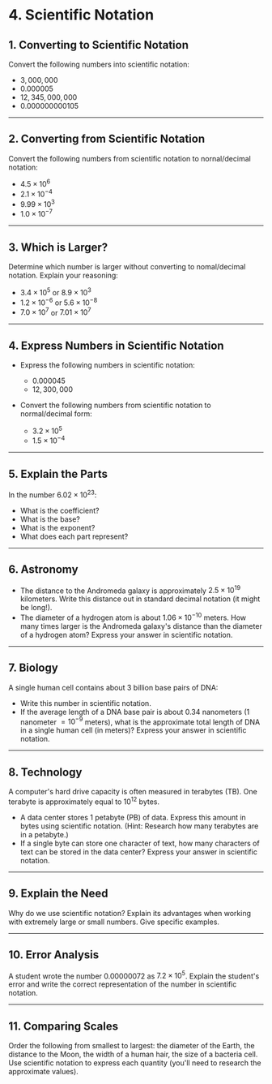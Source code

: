 
# 4. Scientific Notation

## 1. Converting to Scientific Notation
Convert the following numbers into scientific notation:

- $3,000,000$  
- $0.000005$  
- $12,345,000,000$  
- $0.000000000105$  

---

## 2. Converting from Scientific Notation
Convert the following numbers from scientific notation to nornal/decimal notation:

- $4.5 \times 10^6$  
- $2.1 \times 10^{-4}$  
- $9.99 \times 10^3$  
- $1.0 \times 10^{-7}$  

---

## 3. Which is Larger?
Determine which number is larger without converting to nomal/decimal notation. Explain your reasoning:

- $3.4 \times 10^5$ or $8.9 \times 10^3$  
- $1.2 \times 10^{-6}$ or $5.6 \times 10^{-8}$  
- $7.0 \times 10^7$ or $7.01 \times 10^7$  

---

## 4. Express Numbers in Scientific Notation
- Express the following numbers in scientific notation:  
  - $0.000045$  
  - $12,300,000$  

- Convert the following numbers from scientific notation to normal/decimal form:  
  - $3.2 \times 10^5$  
  - $1.5 \times 10^{-4}$  

---

## 5. Explain the Parts
In the number $6.02 \times 10^{23}$:
- What is the coefficient?  
- What is the base?  
- What is the exponent?  
- What does each part represent?

---

## 6. Astronomy
- The distance to the Andromeda galaxy is approximately $2.5 \times 10^{19}$ kilometers. Write this distance out in standard decimal notation (it might be long!).  
- The diameter of a hydrogen atom is about $1.06 \times 10^{-10}$ meters. How many times larger is the Andromeda galaxy's distance than the diameter of a hydrogen atom? Express your answer in scientific notation.

---

## 7. Biology
A single human cell contains about 3 billion base pairs of DNA:

- Write this number in scientific notation.  
- If the average length of a DNA base pair is about $0.34$ nanometers ($1$ nanometer $= 10^{-9}$ meters), what is the approximate total length of DNA in a single human cell (in meters)? Express your answer in scientific notation.

---

## 8. Technology
A computer's hard drive capacity is often measured in terabytes (TB). One terabyte is approximately equal to $10^{12}$ bytes.

- A data center stores 1 petabyte (PB) of data. Express this amount in bytes using scientific notation. (Hint: Research how many terabytes are in a petabyte.)  
- If a single byte can store one character of text, how many characters of text can be stored in the data center? Express your answer in scientific notation.

---

## 9. Explain the Need
Why do we use scientific notation? Explain its advantages when working with extremely large or small numbers. Give specific examples.

---

## 10. Error Analysis
A student wrote the number $0.00000072$ as $7.2 \times 10^5$. Explain the student's error and write the correct representation of the number in scientific notation.

---

## 11. Comparing Scales
Order the following from smallest to largest: the diameter of the Earth, the distance to the Moon, the width of a human hair, the size of a bacteria cell. Use scientific notation to express each quantity (you'll need to research the approximate values).
